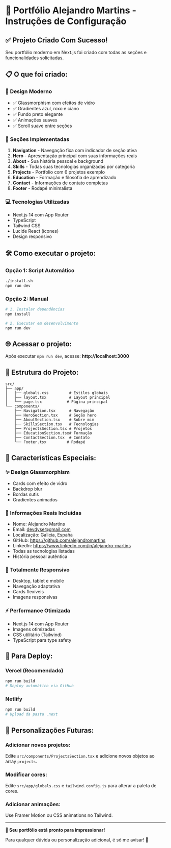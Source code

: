 # 🚀 Portfólio Alejandro Martins - Instruções de Configuração

## ✅ Projeto Criado Com Sucesso!

Seu portfólio moderno em Next.js foi criado com todas as seções e funcionalidades solicitadas.

## 📋 O que foi criado:

### 🎨 **Design Moderno**
- ✅ Glassmorphism com efeitos de vidro
- ✅ Gradientes azul, roxo e ciano
- ✅ Fundo preto elegante
- ✅ Animações suaves
- ✅ Scroll suave entre seções

### 📱 **Seções Implementadas**
1. **Navigation** - Navegação fixa com indicador de seção ativa
2. **Hero** - Apresentação principal com suas informações reais
3. **About** - Sua história pessoal e background
4. **Skills** - Todas suas tecnologias organizadas por categoria
5. **Projects** - Portfolio com 6 projetos exemplo
6. **Education** - Formação e filosofia de aprendizado
7. **Contact** - Informações de contato completas
8. **Footer** - Rodapé minimalista

### 💻 **Tecnologias Utilizadas**
- Next.js 14 com App Router
- TypeScript
- Tailwind CSS
- Lucide React (ícones)
- Design responsivo

## 🛠️ Como executar o projeto:

### Opção 1: Script Automático
```bash
./install.sh
npm run dev
```

### Opção 2: Manual
```bash
# 1. Instalar dependências
npm install

# 2. Executar em desenvolvimento
npm run dev
```

## 🌐 Acessar o projeto:
Após executar `npm run dev`, acesse: **http://localhost:3000**

## 📁 Estrutura do Projeto:
```
src/
├── app/
│   ├── globals.css         # Estilos globais
│   ├── layout.tsx          # Layout principal
│   └── page.tsx           # Página principal
└── components/
    ├── Navigation.tsx      # Navegação
    ├── HeroSection.tsx     # Seção hero
    ├── AboutSection.tsx    # Sobre mim
    ├── SkillsSection.tsx   # Tecnologias
    ├── ProjectsSection.tsx # Projetos
    ├── EducationSection.tsx# Formação
    ├── ContactSection.tsx  # Contato
    └── Footer.tsx         # Rodapé
```

## 🎨 Características Especiais:

### ✨ **Design Glassmorphism**
- Cards com efeito de vidro
- Backdrop blur
- Bordas sutis
- Gradientes animados

### 🎯 **Informações Reais Incluídas**
- Nome: Alejandro Martins
- Email: devdyse@gmail.com
- Localização: Galicia, España
- GitHub: https://github.com/alejandromartins
- LinkedIn: https://www.linkedin.com/in/alejandro-martins
- Todas as tecnologias listadas
- História pessoal autêntica

### 📱 **Totalmente Responsivo**
- Desktop, tablet e mobile
- Navegação adaptativa
- Cards flexíveis
- Imagens responsivas

### ⚡ **Performance Otimizada**
- Next.js 14 com App Router
- Imagens otimizadas
- CSS utilitário (Tailwind)
- TypeScript para type safety

## 🚀 Para Deploy:

### Vercel (Recomendado)
```bash
npm run build
# Deploy automático via GitHub
```

### Netlify
```bash
npm run build
# Upload da pasta .next
```

## 🔧 Personalizações Futuras:

### Adicionar novos projetos:
Edite `src/components/ProjectsSection.tsx` e adicione novos objetos ao array `projects`.

### Modificar cores:
Edite `src/app/globals.css` e `tailwind.config.js` para alterar a paleta de cores.

### Adicionar animações:
Use Framer Motion ou CSS animations no Tailwind.

---

**🎉 Seu portfólio está pronto para impressionar!**

Para qualquer dúvida ou personalização adicional, é só me avisar! 🚀
